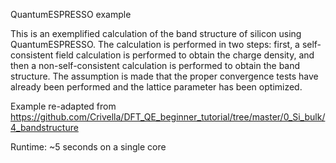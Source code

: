 QuantumESPRESSO example

This is an exemplified calculation of the band structure of silicon using QuantumESPRESSO.
The calculation is performed in two steps: first, a self-consistent field calculation is performed to obtain the charge density, and then a non-self-consistent calculation is performed to obtain the band structure. The assumption is made that the proper convergence tests have already been performed and the lattice parameter has been optimized.

Example re-adapted from https://github.com/Crivella/DFT_QE_beginner_tutorial/tree/master/0_Si_bulk/4_bandstructure

Runtime: ~5 seconds on a single core
